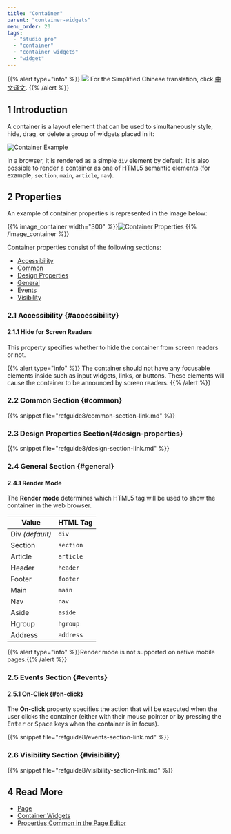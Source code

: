 ```yaml
---
title: "Container"
parent: "container-widgets"
menu_order: 20
tags:
  - "studio pro"
  - "container"
  - "container widgets"
  - "widget"
---
```


{{% alert type="info" %}}
<img src="attachments/chinese-translation/china.png" style="display: inline-block; margin: 0" /> For the Simplified Chinese translation, click [中文译文](https://cdn.mendix.tencent-cloud.com/documentation/refguide8/container.pdf).
{{% /alert %}}

## 1 Introduction

A container is a layout element that can be used to simultaneously style, hide, drag, or delete a group of widgets placed in it:

![Container Example](attachments/container-widgets/container.png)

In a browser, it is rendered as a simple `div` element by default. It is also possible to render a container as one of HTML5 semantic elements (for example, `section`, `main`, `article`, `nav`).

## 2 Properties

An example of container properties is represented in the image below:

{{% image_container width="300" %}}![Container Properties](attachments/container-widgets/container-properties.png)
{{% /image_container %}}

Container properties consist of the following sections:

* [Accessibility](#accessibility)
* [Common](#common)
* [Design Properties](#design-properties)
* [General](#general)
* [Events](#events)
* [Visibility](#visibility)

### 2.1 Accessibility {#accessibility}

#### 2.1.1 Hide for Screen Readers

This property specifies whether to hide the container from screen readers or not.

{{% alert type="info" %}} The container should not have any focusable elements inside such as input widgets, links, or buttons. These elements will cause the container to be announced by screen readers.
{{% /alert %}}

### 2.2 Common Section {#common}

{{% snippet file="refguide8/common-section-link.md" %}}

### 2.3 Design Properties Section{#design-properties}

{{% snippet file="refguide8/design-section-link.md" %}}

### 2.4 General Section {#general}

#### 2.4.1 Render Mode

The **Render mode** determines which HTML5 tag will be used to show the container in the web browser.

| Value           | HTML Tag  |
| --------------- | --------- |
| Div *(default)* | `div`     |
| Section         | `section` |
| Article         | `article` |
| Header          | `header`  |
| Footer          | `footer`  |
| Main            | `main`    |
| Nav             | `nav`     |
| Aside           | `aside`   |
| Hgroup          | `hgroup`  |
| Address         | `address` |

{{% alert type="info" %}}Render mode is not supported on native mobile pages.{{% /alert %}}

### 2.5 Events Section {#events}

#### 2.5.1 On-Click {#on-click}

The **On-click** property specifies the action that will be executed when the user clicks the container (either with their mouse pointer or by pressing the <kbd>Enter</kbd> or <kbd>Space</kbd> keys when the container is in focus).

{{% snippet file="refguide8/events-section-link.md" %}}

### 2.6 Visibility Section {#visibility}

{{% snippet file="refguide8/visibility-section-link.md" %}}

## 4 Read More

* [Page](page)
* [Container Widgets](container-widgets)
* [Properties Common in the Page Editor](common-widget-properties)
